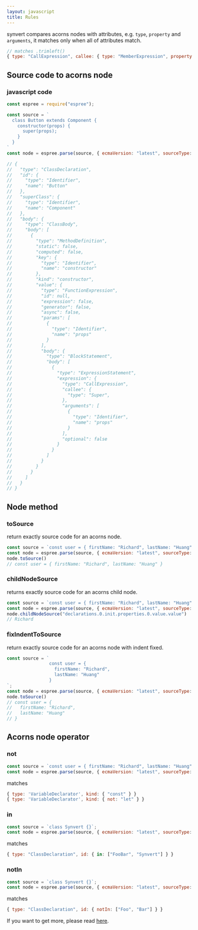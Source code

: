 ```yaml
---
layout: javascript
title: Rules
---
```


synvert compares acorns nodes with attributes, e.g. `type`, `property` and `arguments`, it
matches only when all of attributes match.

```javascript
// matches .trimleft()
{ type: "CallExpression", callee: { type: "MemberExpression", property: "trimLeft" }, arguments: { length: 0 } }
```

## Source code to acorns node

### javascript code

```javascript
const espree = require("espree");

const source = `
  class Button extends Component {
    constructor(props) {
      super(props);
    }
  }
`
const node = espree.parse(source, { ecmaVersion: "latest", sourceType: "module" });

// {
//   "type": "ClassDeclaration",
//   "id": {
//     "type": "Identifier",
//     "name": "Button"
//   },
//   "superClass": {
//     "type": "Identifier",
//     "name": "Component"
//   },
//   "body": {
//     "type": "ClassBody",
//     "body": [
//       {
//         "type": "MethodDefinition",
//         "static": false,
//         "computed": false,
//         "key": {
//           "type": "Identifier",
//           "name": "constructor"
//         },
//         "kind": "constructor",
//         "value": {
//           "type": "FunctionExpression",
//           "id": null,
//           "expression": false,
//           "generator": false,
//           "async": false,
//           "params": [
//             {
//               "type": "Identifier",
//               "name": "props"
//             }
//           ],
//           "body": {
//             "type": "BlockStatement",
//             "body": [
//               {
//                 "type": "ExpressionStatement",
//                 "expression": {
//                   "type": "CallExpression",
//                   "callee": {
//                     "type": "Super",
//                   },
//                   "arguments": [
//                     {
//                       "type": "Identifier",
//                       "name": "props"
//                     }
//                   ],
//                   "optional": false
//                 }
//               }
//             ]
//           }
//         }
//       }
//     ]
//   }
// }
```

## Node method

### toSource

return exactly source code for an acorns node.

```javascript
const source = `const user = { firstName: "Richard", lastName: "Huang" }`;
const node = espree.parse(source, { ecmaVersion: "latest", sourceType: "module" });
node.toSource()
// const user = { firstName: "Richard", lastName: "Huang" }
```

### childNodeSource

returns exactly source code for an acorns child node.

```javascript
const source = `const user = { firstName: "Richard", lastName: "Huang" }`;
const node = espree.parse(source, { ecmaVersion: "latest", sourceType: "module" });
node.childNodeSource("declarations.0.init.properties.0.value.value")
// Richard
```

### fixIndentToSource

return exactly source code for an acorns node with indent fixed.

```javascript
const source = `
                const user = {
                  firstName: "Richard",
                  lastName: "Huang"
                }
`;
const node = espree.parse(source, { ecmaVersion: "latest", sourceType: "module" });
node.toSource()
// const user = {
//   firstName: "Richard",
//   lastName: "Huang"
// }
```

## Acorns node operator

### not

```javascript
const source = `const user = { firstName: "Richard", lastName: "Huang" }`;
const node = espree.parse(source, { ecmaVersion: "latest", sourceType: "module" });
```

matches

```javascript
{ type: 'VariableDeclarator', kind: { "const" } }
{ type: 'VariableDeclarator', kind: { not: "let" } }
```

### in

```javascript
const source = `class Synvert {}`;
const node = espree.parse(source, { ecmaVersion: "latest", sourceType: "module" });
```

matches

```javascript
{ type: "ClassDeclaration", id: { in: ["FooBar", "Synvert"] } }
```

### notIn

```javascript
const source = `class Synvert {}`;
const node = espree.parse(source, { ecmaVersion: "latest", sourceType: "module" });
```

matches

```javascript
{ type: "ClassDeclaration", id: { notIn: ["Foo", "Bar"] } }
```

If you want to get more, please read [here][1].

[1]: https://github.com/xinminlabs/synvert-core-javascript/blob/master/lib/ast-node-ext.js

